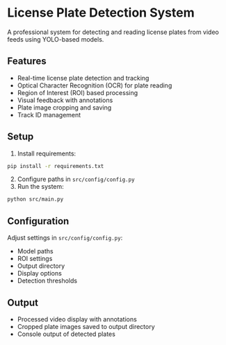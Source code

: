 
# License Plate Detection System

A professional system for detecting and reading license plates from video feeds using YOLO-based models.

## Features
- Real-time license plate detection and tracking
- Optical Character Recognition (OCR) for plate reading
- Region of Interest (ROI) based processing
- Visual feedback with annotations
- Plate image cropping and saving
- Track ID management

## Setup
1. Install requirements:
```bash
pip install -r requirements.txt
```

2. Configure paths in `src/config/config.py`
3. Run the system:
```bash
python src/main.py
```

## Configuration
Adjust settings in `src/config/config.py`:
- Model paths
- ROI settings
- Output directory
- Display options
- Detection thresholds

## Output
- Processed video display with annotations
- Cropped plate images saved to output directory
- Console output of detected plates
